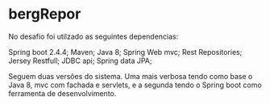 # bergRepor
 No desafio foi utilzado as seguintes dependencias:
 
 Spring boot 2.4.4;
 Maven;
 Java 8;
 Spring Web mvc;
 Rest Repositories;
 Jersey Restfull;
 JDBC api;
 Spring data JPA;
 
 Seguem duas versões do sistema. Uma mais verbosa tendo como base o Java 8, mvc com fachada e servlets, e a segunda tendo o Spring boot como ferramenta de desenvolvimento.  
 
